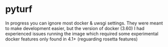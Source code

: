 # pyturf

In progress
you can ignore most docker & uwsgi settings. They were meant to make development easier,
but the version of docker (3.60) I had experienced issues running the image which required some experimental docker features only found in 4.1+ (reguarding rosetta features)
